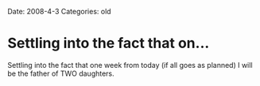 Date: 2008-4-3
Categories: old

# Settling into the fact that on...

Settling into the fact that one week from today (if all goes as planned) I will be the father of TWO daughters.
